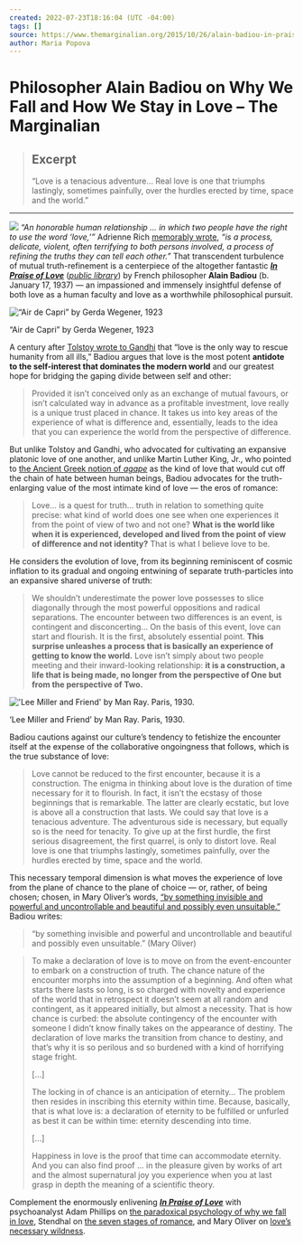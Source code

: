 ```yaml
---
created: 2022-07-23T18:16:04 (UTC -04:00)
tags: []
source: https://www.themarginalian.org/2015/10/26/alain-badiou-in-praise-of-love/?mc_cid=34035880ca&mc_eid=2b7812901d
author: Maria Popova
---
```


# Philosopher Alain Badiou on Why We Fall and How We Stay in Love – The Marginalian

> ## Excerpt
> “Love is a tenacious adventure… Real love is one that triumphs lastingly, sometimes painfully, over the hurdles erected by time, space and the world.”

---
[![](https://i0.wp.com/www.themarginalian.org/wp-content/uploads/2015/10/inpraiseoflove_alainbadiou.jpg?w=680&ssl=1)](https://www.amazon.com/Praise-Love-Alain-Badiou/dp/1595588779/?tag=braipick-20)
*“An honorable human relationship … in which two people have the right to use the word ‘love,’”* Adrienne Rich [memorably wrote](https://www.themarginalian.org/2013/07/02/adrienne-rich-honorable-human-relationship/), *“is a process, delicate, violent, often terrifying to both persons involved, a process of refining the truths they can tell each other.”* That transcendent turbulence of mutual truth-refinement is a centerpiece of the altogether fantastic [***In Praise of Love***](https://www.amazon.com/Praise-Love-Alain-Badiou/dp/1595588779/?tag=braipick-20) ([*public library*](https://www.worldcat.org/title/in-praise-of-love/oclc/807025102&referer=brief_results)) by French philosopher **Alain Badiou** (b. January 17, 1937) — an impassioned and immensely insightful defense of both love as a human faculty and love as a worthwhile philosophical pursuit.

![“Air de Capri” by Gerda Wegener, 1923](https://i0.wp.com/www.themarginalian.org/wp-content/uploads/2015/09/airdecapri.jpg?resize=560%2C700&ssl=1)

“Air de Capri” by Gerda Wegener, 1923

A century after [Tolstoy wrote to Gandhi](https://www.themarginalian.org/2014/08/21/leo-tolstoy-gandhi-letter-to-a-hindu/) that “love is the only way to rescue humanity from all ills,” Badiou argues that love is the most potent **antidote to the self-interest that dominates the modern world** and our greatest hope for bridging the gaping divide between self and other:

> Provided it isn’t conceived only as an exchange of mutual favours, or isn’t calculated way in advance as a profitable investment, love really is a unique trust placed in chance. It takes us into key areas of the experience of what is difference and, essentially, leads to the idea that you can experience the world from the perspective of difference.

But unlike Tolstoy and Gandhi, who advocated for cultivating an expansive platonic love of one another, and unlike Martin Luther King, Jr., who pointed to [the Ancient Greek notion of *agape*](https://www.themarginalian.org/2015/07/01/martin-luther-king-jr-an-experiment-in-love/) as the kind of love that would cut off the chain of hate between human beings, Badiou advocates for the truth-enlarging value of the most intimate kind of love — the eros of romance:

> Love… is a quest for truth… truth in relation to something quite precise: what kind of world does one see when one experiences it from the point of view of two and not one? **What is the world like when it is experienced, developed and lived from the point of view of difference and not identity?** That is what I believe love to be.

He considers the evolution of love, from its beginning reminiscent of cosmic inflation to its gradual and ongoing entwining of separate truth-particles into an expansive shared universe of truth:

> We shouldn’t underestimate the power love possesses to slice diagonally through the most powerful oppositions and radical separations. The encounter between two differences is an event, is contingent and disconcerting… On the basis of this event, love can start and flourish. It is the first, absolutely essential point. **This surprise unleashes a process that is basically an experience of getting to know the world.** Love isn’t simply about two people meeting and their inward-looking relationship: **it is a construction, a life that is being made, no longer from the perspective of One but from the perspective of Two.**

!['Lee Miller and Friend' by Man Ray. Paris, 1930.](https://i0.wp.com/www.themarginalian.org/wp-content/uploads/2015/09/leemiller_manray.jpg?resize=680%2C893&ssl=1)

‘Lee Miller and Friend’ by Man Ray. Paris, 1930.

Badiou cautions against our culture’s tendency to fetishize the encounter itself at the expense of the collaborative ongoingness that follows, which is the true substance of love:

> Love cannot be reduced to the first encounter, because it is a construction. The enigma in thinking about love is the duration of time necessary for it to flourish. In fact, it isn’t the ecstasy of those beginnings that is remarkable. The latter are clearly ecstatic, but love is above all a construction that lasts. We could say that love is a tenacious adventure. The adventurous side is necessary, but equally so is the need for tenacity. To give up at the first hurdle, the first serious disagreement, the first quarrel, is only to distort love. Real love is one that triumphs lastingly, sometimes painfully, over the hurdles erected by time, space and the world.

This necessary temporal dimension is what moves the experience of love from the plane of chance to the plane of choice — or, rather, of being chosen; chosen, in Mary Oliver’s words, [“by something invisible and powerful and uncontrollable and beautiful and possibly even unsuitable.”](https://www.themarginalian.org/2015/10/20/mary-oliver-felicity-love/) Badiou writes:

> “by something invisible and powerful and uncontrollable and beautiful and possibly even unsuitable.” (Mary Oliver)

> To make a declaration of love is to move on from the event-encounter to embark on a construction of truth. The chance nature of the encounter morphs into the assumption of a beginning. And often what starts there lasts so long, is so charged with novelty and experience of the world that in retrospect it doesn’t seem at all random and contingent, as it appeared initially, but almost a necessity. That is how chance is curbed: the absolute contingency of the encounter with someone I didn’t know finally takes on the appearance of destiny. The declaration of love marks the transition from chance to destiny, and that’s why it is so perilous and so burdened with a kind of horrifying stage fright.
> 
> \[…\]
> 
> The locking in of chance is an anticipation of eternity… The problem then resides in inscribing this eternity within time. Because, basically, that is what love is: a declaration of eternity to be fulfilled or unfurled as best it can be within time: eternity descending into time.
> 
> \[…\]
> 
> Happiness in love is the proof that time can accommodate eternity. And you can also find proof … in the pleasure given by works of art and the almost supernatural joy you experience when you at last grasp in depth the meaning of a scientific theory.

Complement the enormously enlivening [***In Praise of Love***](https://www.amazon.com/Praise-Love-Alain-Badiou/dp/1595588779/?tag=braipick-20) with psychoanalyst Adam Phillips on [the paradoxical psychology of why we fall in love](https://www.themarginalian.org/2015/10/05/adam-phillips-missing-out-frustration-love/), Stendhal on [the seven stages of romance](https://www.themarginalian.org/2012/11/29/stendhal-on-love-crystallization/), and Mary Oliver on [love’s necessary wildness](https://www.themarginalian.org/2015/10/20/mary-oliver-felicity-love/).
